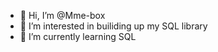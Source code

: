 - 👋 Hi, I’m @Mme-box
- 👀 I’m interested in builiding up my SQL library
- 🌱 I’m currently learning SQL


<!---
Mme-box/Mme-box is a ✨ special ✨ repository because its `README.md` (this file) appears on your GitHub profile.
You can click the Preview link to take a look at your changes.
--->
